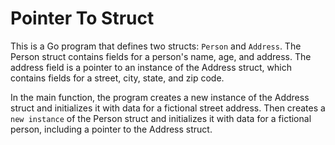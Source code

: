 # Pointer To Struct

This is a Go program that defines two structs: `Person` and `Address`. The Person struct contains fields for a person's name, age, and address. The address field is a pointer to an instance of the Address struct, which contains fields for a street, city, state, and zip code.

In the main function, the program creates a new instance of the Address struct and initializes it with data for a fictional street address. Then creates a `new instance` of the Person struct and initializes it with data for a fictional person, including a pointer to the Address struct.
